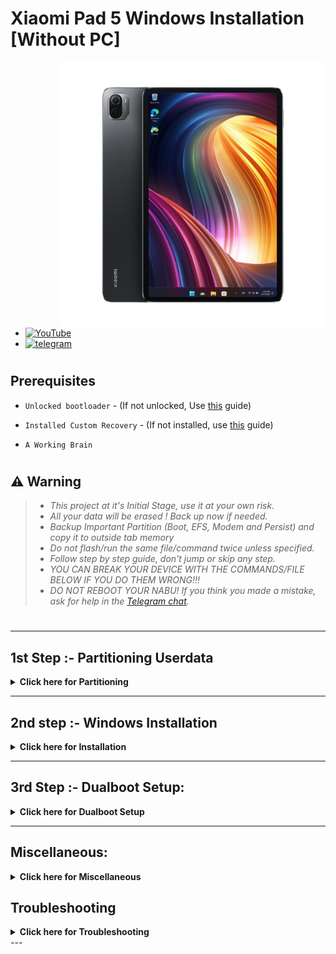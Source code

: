 # Xiaomi Pad 5 Windows Installation [Without PC]
<img align="right" src="nabu.png" width="425" alt="Windows 11 Running On A Xiaomi Pad 5">

- [![YouTube](https://github.com/Kumar-Jy/Windows-in-PocoF1-Without-PC/assets/20044626/3abc8b52-c5c6-4495-b623-d1312195d639)](https://youtu.be/57yx5eoBu5U)
- [![telegram](https://img.shields.io/badge/chat-telegram-brightgreen.svg?logo=telegram&style=flat-square)](https://t.me/WinInstaller)
#

## Prerequisites
- ```Unlocked bootloader``` - (If not unlocked, Use [this](https://github.com/erdilS/Port-Windows-11-Xiaomi-Pad-5/blob/main/guide/English/unlock-bootloader-en.md) guide)

- `Installed Custom Recovery` - (If not installed, use [this](TWRPInstallation.md) guide)

-  ```A Working Brain```
#

## ⚠️ Warning
> - _This project at it's Initial Stage, use it at your own risk._
> - _All your data will be erased ! Back up now if needed._
> - _Backup Important Partition (Boot, EFS, Modem and Persist) and copy it to outside tab memory_
> - _Do not flash/run the same file/command twice unless specified._
> - _Follow step by step guide, don't jump or skip any step._
> - _YOU CAN BREAK YOUR DEVICE WITH THE COMMANDS/FILE BELOW IF YOU DO THEM WRONG!!!_
> - _DO NOT REBOOT YOUR NABU! If you think you made a mistake, ask for help in the [Telegram chat](https://t.me/WinInstaller)._
#

---

## 1st Step :- Partitioning Userdata
<details>
  <summary><strong>Click here for Partitioning</strong></summary> 
  
- Download [Modded TWRP recovery](https://github.com/Kumar-Jy/Windows-in-NABU-Without-PC/releases/tag/Modded-TWRP-Recovery)
  
- Download [Magisk Manager apk](https://github.com/topjohnwu/Magisk/releases)
  
- Boot into _**Modded TWRP Recovery**_ (either through the fastboot command `fastboot boot \path\to\modded_twrp.img` or you can permanently flash it using [this guide](https://github.com/Kumar-Jy/Windows-in-NABU-Without-PC/blob/main/guide/TWRPInstallation.md)).

- Goto Install - select - magisk.apk and swip to flash (if not already rooted).

- Now Main Screen - Advance - terminal and type `partition $$` (replace `$$` with the Windows partition size in GB you want, like `partition 60`).
 
- Reboot to the system and complete the Android setup.
- Download and install [Magisk.apk](https://github.com/topjohnwu/Magisk/releases) h open it and reboot if asked.
  
> [!NOTE]
> If it fails to boot into Android and returns to TWRP, type the `partition` command again and reboot.

</details>

---

## 2nd step :- Windows Installation
<details>
  <summary><strong>Click here for Installation</strong></summary>

- Download the latest [`WinInstaller.zip`](https://github.com/Kumar-Jy/Windows-in-NABU-Without-PC/releases/tag/Nabu-WinInstaller).
  
- Download normal [`Windows ARM ESD`](https://arkt-7.github.io/woawin/) or you can download [`24h2 IoT LTSC`](https://drive.google.com/file/d/1WvTUIldcmffprJ2ZrdrLjlKqlz_vSlYa/view?usp=drivesdk)

- Place the ESD file in the `Download` folder on your Xiaomi Pad 5 or in the `WOA` folder in a PENDRIVE. (Yes, you can also install it using PENDRIVE.)
  
- Reboot to the Modded TWRP - Install - select WinInstaller.zip and swip to flash, if finished reboot to the system.
  
- Wait until all processes are completed and the Windows setup appears. (It will take maximum 10 to 15 minutes and eventually reboot 2 or 3 times.)

</details>

---
## 3rd Step :- Dualboot Setup:
<details>
  <summary><strong>Click here for Dualboot Setup</strong></summary>
  
- Double-click the `Android` icon on the desktop to switch to Android (from Windows).
- To boot from Android to Windows, install the [Woa-Helper.apk](https://github.com/n00b69/woa-helper/releases) from the Download folder, allow root permissions, and press `QUICK BOOT TO WINDOWS`.

</details>

---

## Miscellaneous:
<details>
  <summary><strong>Click here for Miscellaneous</strong></summary>
  
- Locate `Toolbox` folder in the `C:\` drive. It contains various useful files and folders.
- To install Microsoft Office, connect to the internet and run `Office Tool Plus.exe` from the `office_tool` folder.
- For AtlasOS, unzip and run `AMEWizard`, select `AtlasPlaybook.apbx`, and follow the instructions.
- For Windows and Office activation, connect to the internet run `winactivator.bat` as an administrator.

</details>

## Troubleshooting
<details>
  <summary><strong>Click here for Troubleshooting</strong></summary>

#### After clicking on the Android icon from the Windows desktop, if it boots into TWRP recovery:
> - (This error generally occurs if you are using a custom ROM and flashed WinInstaller from an inactive partition.)
> - Switch slots in TWRP reboot section and reboot to the system.
> - Open the Woa-Helper app, allow root permission, click on `MOUNT WINDOWS PARTITION`, then click on `backup boot partition` and select `Windows`.

#### If it fails to boot into Windows, do the following steps:
> - Reboot to fastboot and flash your Android boot.img: `fastboot flash boot_ab /path/to/boot.img`.
> - You can just reboot into TWRP by using the command `fastboot boot /path/to/twrp.img` and restore boot.img from the `/sdcard/backup` folder.
> - If you are using an AOSP ROM and TWRP is installed in the secondary partition, type the fastboot command `fastboot set_active other` and your Android will be back.

> [!TIP]
> You can use [`Nabu Fastboot Tool`](https://arkt-7.github.io/nabu/) to enter all these commands for troubleshooting.
> 
> Locate the `backup` folder on your device's internal storage and save it to a safe place (such as Google Drive).

</details>
---

